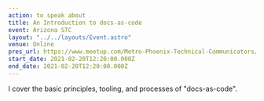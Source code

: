 ```yaml
---
action: to speak about
title: An Introduction to docs-as-code
event: Arizona STC
layout: "../../layouts/Event.astro"
venue: Online
pres_url: https://www.meetup.com/Metro-Phoenix-Technical-Communicators/events/276301189/
start_date: 2021-02-20T12:20:00.000Z
end_date: 2021-02-20T12:20:00.000Z
---
```

I cover the basic principles, tooling, and processes of "docs-as-code".